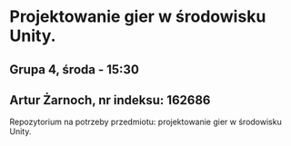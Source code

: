 # Projektowanie gier w środowisku Unity.
## Grupa 4, środa - 15:30
## Artur Żarnoch, nr indeksu: 162686
Repozytorium na potrzeby przedmiotu: projektowanie gier w środowisku Unity.
